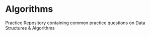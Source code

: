 # Algorithms

Practice Repository containing common practice questions on Data Structures & Algorithms
